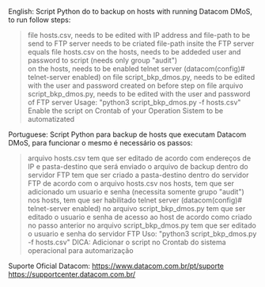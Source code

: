 English: Script Python do to backup on hosts with running Datacom DMoS, to run follow steps:
>file hosts.csv, needs to be edited with IP address and file-path to be send to FTP server
>needs to be criated file-path insite the FTP server equals file hosts.csv
>on the hosts, needs to be addeded user and password to script (needs only group "audit")  
>on the hosts, needs to be enabled telnet server (datacom(config)# telnet-server enabled)
>on file script_bkp_dmos.py, needs to be edited with the user and password created on before step
>on file arquivo script_bkp_dmos.py, needs to be edited with the user and password of FTP server
>Usage: "python3 script_bkp_dmos.py -f hosts.csv"
>Enable the script on Crontab of your Operation Sistem to be automatizated

Portuguese: Script Python para backup de hosts que executam Datacom DMoS, para funcionar o mesmo é necessário os passos:
>arquivo hosts.csv tem que ser editado de acordo com endereços de IP e pasta-destino que será enviado o arquivo de backup dentro do servidor FTP
>tem que ser criado a pasta-destino dentro do servidor FTP de acordo com o arquivo hosts.csv
>nos hosts, tem que ser adicionado um usuario e senha (necessita somente grupo "audit")  
>nos hosts, tem que ser habilitado telnet server (datacom(config)# telnet-server enabled)
>no arquivo script_bkp_dmos.py tem que ser editado o usuario e senha de acesso ao host de acordo como criado no passo anterior
>no arquivo script_bkp_dmos.py tem que ser editado o usuario e senha do servidor FTP
>Uso: "python3 script_bkp_dmos.py -f hosts.csv"
>DICA: Adicionar o script no Crontab do sistema operacional para automarização

Suporte Oficial Datacom:
https://www.datacom.com.br/pt/suporte
https://supportcenter.datacom.com.br/